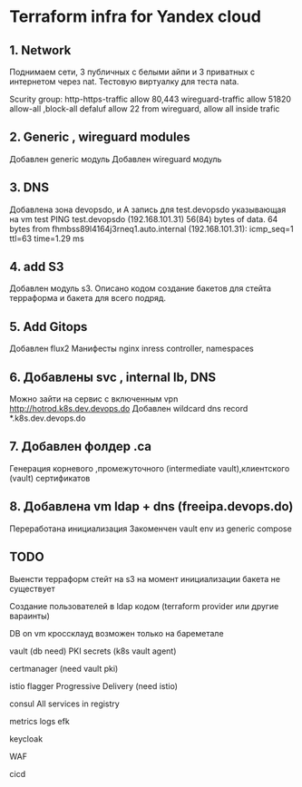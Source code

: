 # Terraform infra for Yandex cloud

## 1. Network

Поднимаем сети, 3 публичных с белыми айпи и 3 приватных с интернетом через nat.
Тестовую виртуалку для теста nata.

Scurity group:
http-https-traffic allow 80,443
wireguard-traffic allow 51820
allow-all ,block-all
defaluf allow 22 from wireguard, allow all inside trafic

## 2. Generic , wireguard modules

Добавлен generic модуль
Добавлен wireguard модуль

## 3. DNS

Добавлена зона devopsdo, и А запись для test.devopsdo указывающая на vm test 
PING test.devopsdo (192.168.101.31) 56(84) bytes of data.
64 bytes from fhmbss89l4164j3rneq1.auto.internal (192.168.101.31): icmp_seq=1 ttl=63 time=1.29 ms

## 4. add S3

Добавлен модуль s3.
Описано кодом создание бакетов для стейта терраформа и бакета для всего подряд.

## 5. Add Gitops 

Добавлен flux2 
Манифесты nginx inress controller, namespaces

## 6. Добавлены svc , internal lb, DNS 
Можно зайти на сервис с включенным vpn
http://hotrod.k8s.dev.devops.do
Добавлен wildcard dns record
*.k8s.dev.devops.do

## 7. Добавлен фолдер .ca
Генерация корневого ,промежуточного (intermediate vault),клиентского (vault) сертификатов 

## 8. Добавлена vm ldap + dns (freeipa.devops.do)
Переработана инициализация
Закоменчен vault env из generic compose

## TODO
Выенсти терраформ стейт на s3
на момент инициализации бакета не существует

Создание пользователей в ldap кодом (terraform provider или другие вараинты)

DB on vm
кроссклауд возможен только на бареметале

vault (db need)
PKI
secrets (k8s vault agent)

certmanager (need vault pki)

istio
flagger Progressive Delivery (need istio)

consul
All services in registry

metrics 
logs efk

keycloak

WAF

cicd
